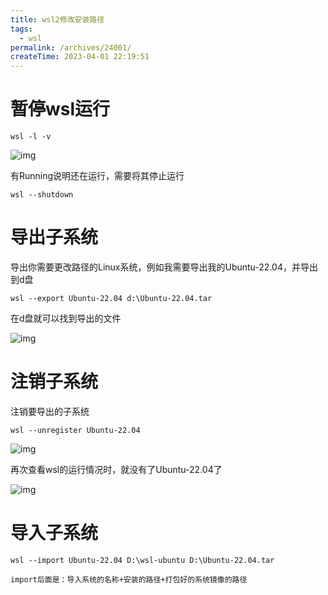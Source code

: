 ```yaml
---
title: wsl2修改安装路径
tags: 
  - wsl
permalink: /archives/24001/
createTime: 2023-04-01 22:19:51
---
```


# 暂停wsl运行

```shell
wsl -l -v
```

![img](https://img.crzliang.cn/img/1680358141230-07d18df0-c441-43d1-9951-9fe56b4663d3.png)

有Running说明还在运行，需要将其停止运行

```shell
wsl --shutdown
```

# 导出子系统

导出你需要更改路径的Linux系统，例如我需要导出我的Ubuntu-22.04，并导出到d盘

```shell
wsl --export Ubuntu-22.04 d:\Ubuntu-22.04.tar
```

在d盘就可以找到导出的文件

![img](https://img.crzliang.cn/img/1680358361458-bf62477b-e191-4270-af71-d678d58e7209.png)

# 注销子系统

注销要导出的子系统

```shell
wsl --unregister Ubuntu-22.04
```

![img](https://img.crzliang.cn/img/1680358448132-bd7d062d-9df2-4212-a89c-69ab04cbf966.png)

再次查看wsl的运行情况时，就没有了Ubuntu-22.04了

![img](https://img.crzliang.cn/img/1680358519243-2dfec0eb-623c-47de-84b6-5b4863756fb6.png)

# 导入子系统

```shell
wsl --import Ubuntu-22.04 D:\wsl-ubuntu D:\Ubuntu-22.04.tar
```

`import后面是：导入系统的名称+安装的路径+打包好的系统镜像的路径`

